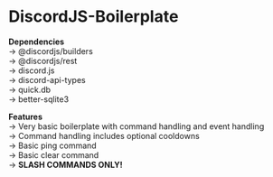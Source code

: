 # DiscordJS-Boilerplate
**Dependencies**<br>
  -> @discordjs/builders <br>
  -> @discordjs/rest<br>
  -> discord.js<br>
  -> discord-api-types<br>
  -> quick.db<br>
  -> better-sqlite3<br>
  
**Features**<br>
  -> Very basic boilerplate with command handling and event handling<br>
  -> Command handling includes optional cooldowns<br>
  -> Basic ping command<br>
  -> Basic clear command<br>
  -> **SLASH COMMANDS ONLY!**<br>
